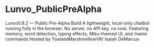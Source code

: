 # Lunvo_PublicPreAlpha
Lunvo0.8.2 — Public Pre-Alpha Build A lightweight, local-only chatbot running fully in the browser. No server, no API key, no cost. Featuring memory, word detection, typing effects, Miku-themed UI, and /name commands.Hosted by ToastedMarshmellowVR/ Isaiah DeMarcus

